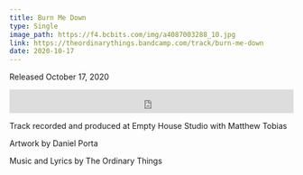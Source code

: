 ```yaml
---
title: Burn Me Down
type: Single
image_path: https://f4.bcbits.com/img/a4087003288_10.jpg
link: https://theordinarythings.bandcamp.com/track/burn-me-down
date: 2020-10-17
---
```


Released October 17, 2020

<iframe style="border: 0; width: 100%; height: 42px;" src="https://bandcamp.com/EmbeddedPlayer/track=771593907/size=small/bgcol=333333/linkcol=e99708/artwork=none/transparent=true/" seamless><a href="https://theordinarythings.bandcamp.com/track/burn-me-down">Burn Me Down by The Ordinary Things</a></iframe>

Track recorded and produced at Empty House Studio with Matthew Tobias

Artwork by Daniel Porta

Music and Lyrics by The Ordinary Things
